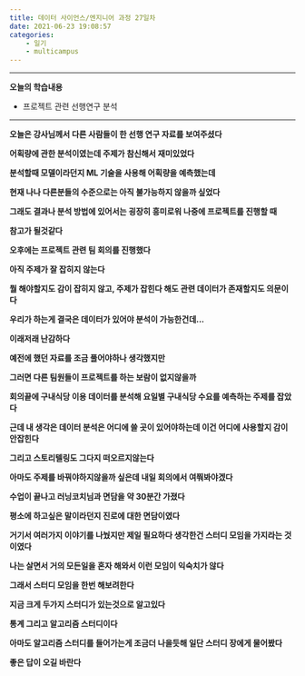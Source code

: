 ```yaml
---
title: 데이터 사이언스/엔지니어 과정 27일차
date: 2021-06-23 19:08:57
categories:
    - 일기
    - multicampus
---
```

___
**오늘의 학습내용**

- 프로젝트 관련 선행연구 분석
___
**오늘은 강사님께서 다른 사람들이 한 선행 연구 자료를 보여주셨다**  

**어획량에 관한 분석이였는데 주제가 참신해서 재미있었다**  

**분석할때 모델이라던지 ML 기술을 사용해 어획량을 예측했는데**  

**현재 나나 다른분들의 수준으로는 아직 불가능하지 않을까 싶었다**  

**그래도 결과나 분석 방법에 있어서는 굉장히 흥미로워 나중에 프로젝트를 진행할 때**  

**참고가 될것같다**  

**오후에는 프로젝트 관련 팀 회의를 진행했다**  

**아직 주제가 잘 잡히지 않는다**  

**뭘 해야할지도 감이 잡히지 않고,  주제가 잡힌다 해도 관련 데이터가 존재할지도 의문이다**  

**우리가 하는게 결국은 데이터가 있어야 분석이 가능한건데...**  

**이래저래 난감하다**  

**예전에 했던 자료를 조금 풀어야하나 생각했지만**   

**그러면 다른 팀원들이 프로젝트를 하는 보람이 없지않을까**  

**회의끝에 구내식당 이용 데이터를 분석해 요일별 구내식당 수요를 예측하는 주제를 잡았다**  

**근데 내 생각은 데이터 분석은 어디에 쓸 곳이 있어야하는데 이건 어디에 사용할지 감이 안잡힌다**  

**그리고 스토리텔링도 그다지 떠오르지않는다**  

**아마도 주제를 바꿔야하지않을까 싶은데 내일 회의에서 여쭤봐야겠다**  

**수업이 끝나고 러닝코치님과 면담을 약 30분간 가졌다**  

**평소에 하고싶은 말이라던지 진로에 대한 면담이였다**  

**거기서 여러가지 이야기를 나눴지만 제일 필요하다 생각한건 스터디 모임을 가지라는 것이였다**  

**나는 살면서 거의 모든일을 혼자 해와서 이런 모임이 익숙치가 않다**  

**그래서 스터디 모임을 한번 해보려한다**  

**지금 크게 두가지 스터디가 있는것으로 알고있다** 

**통계 그리고 알고리즘 스터디이다**  

**아마도 알고리즘 스터디를 들어가는게 조금더 나을듯해 일단 스터디 장에게 물어봤다**  

**좋은 답이 오길 바란다**